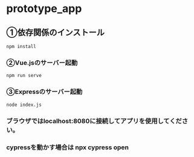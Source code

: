 # prototype_app

## ①依存関係のインストール
```
npm install
```

### ②Vue.jsのサーバー起動
```
npm run serve
```

### ③Expressのサーバー起動
```
node index.js
```
### ブラウザではlocalhost:8080に接続してアプリを使用してください。
### cypressを動かす場合は npx cypress open